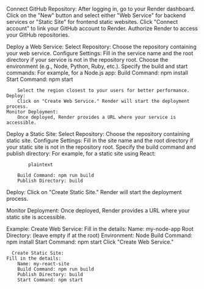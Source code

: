 Connect GitHub Repository:
    After logging in, go to your Render dashboard.
    Click on the "New" button and select either "Web Service" for backend services or "Static Site" for frontend static websites.
    Click "Connect account" to link your GitHub account to Render.
    Authorize Render to access your GitHub repositories.

Deploy a Web Service:
    Select Repository:
        Choose the repository containing your web service.
    Configure Settings:
        Fill in the service name and the root directory if your service is not in the repository root.
        Choose the environment (e.g., Node, Python, Ruby, etc.).
        Specify the build and start commands:
            For example, for a Node.js app:
            Build Command: npm install
            Start Command: npm start

        Select the region closest to your users for better performance.
    Deploy:
        Click on "Create Web Service." Render will start the deployment process.
    Monitor Deployment:
        Once deployed, Render provides a URL where your service is accessible.

Deploy a Static Site:
    Select Repository:
        Choose the repository containing  static site.
    Configure Settings:
        Fill in the site name and the root directory if your static site is not in the repository root.
        Specify the build command and publish directory:
            For example, for a static site using React:

            plaintext

        Build Command: npm run build
        Publish Directory: build

Deploy:
    Click on "Create Static Site." Render will start the deployment process.

Monitor Deployment:
    Once deployed, Render provides a URL where your static site is accessible.

Example:
       Create Web Service:
      Fill in the details:
         Name: my-node-app
         Root Directory: (leave empty if at the root)
         Environment: Node
         Build Command: npm install
         Start Command: npm start
      Click "Create Web Service."

      Create Static Site:
    Fill in the details:
        Name: my-react-site
        Build Command: npm run build
        Publish Directory: build
        Start Command: npm start
